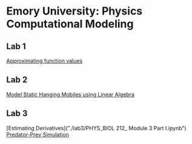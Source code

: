 # Emory University: Physics Computational Modeling

## Lab 1

[Approximating function values](./lab1/PHYS_212_Module_1.ipynb)

## Lab 2

[Model Static Hanging Mobiles using Linear Algebra](./lab2/PHYS_BIOL_212_Module_2.ipynb)

## Lab 3

[Estimating Derivatives]("./lab3/PHYS_BIOL 212_ Module 3 Part I.ipynb")
[Predator-Prey Simulation](./lab3/PHYS_BIOL_212_Module_3_Part_II.ipynb)
